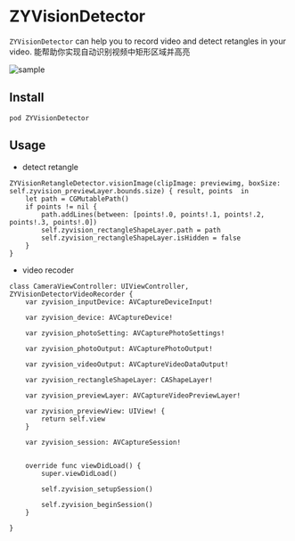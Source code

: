 # ZYVisionDetector

`ZYVisionDetector` can help you to record video and detect retangles in your video. 
能帮助你实现自动识别视频中矩形区域并高亮

![sample](https://github.com/githubdelegate/ZYVisionDetector/blob/master/sample.gif)


## Install 

`pod ZYVisionDetector`



## Usage

* detect retangle
```
ZYVisionRetangleDetector.visionImage(clipImage: previewimg, boxSize: self.zyvision_previewLayer.bounds.size) { result, points  in
    let path = CGMutablePath()
    if points != nil {
        path.addLines(between: [points!.0, points!.1, points!.2, points!.3, points!.0])
        self.zyvision_rectangleShapeLayer.path = path
        self.zyvision_rectangleShapeLayer.isHidden = false
    }
}
```

* video recoder

```
class CameraViewController: UIViewController, ZYVisionDetectorVideoRecorder {
    var zyvision_inputDevice: AVCaptureDeviceInput!
    
    var zyvision_device: AVCaptureDevice!
    
    var zyvision_photoSetting: AVCapturePhotoSettings!
    
    var zyvision_photoOutput: AVCapturePhotoOutput!
    
    var zyvision_videoOutput: AVCaptureVideoDataOutput!
    
    var zyvision_rectangleShapeLayer: CAShapeLayer!
    
    var zyvision_previewLayer: AVCaptureVideoPreviewLayer!
    
    var zyvision_previewView: UIView! {
        return self.view
    }
    
    var zyvision_session: AVCaptureSession!
    

    override func viewDidLoad() {
        super.viewDidLoad()

        self.zyvision_setupSession()
        
        self.zyvision_beginSession()
    }
    
}
```



